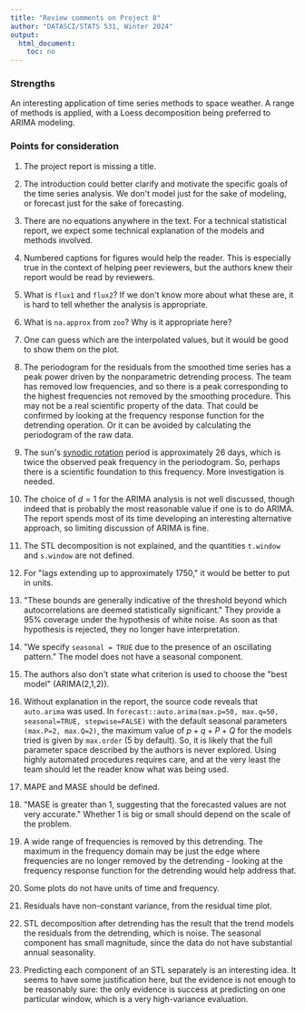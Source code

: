 ```yaml
---
title: "Review comments on Project 8"
author: "DATASCI/STATS 531, Winter 2024"
output:
  html_document:
    toc: no
---
```


### Strengths

An interesting application of time series methods to space weather. A range of methods is applied, with a Loess decomposition being preferred to ARIMA modeling.

### Points for consideration

1. The project report is missing a title.

1. The introduction could better clarify and motivate the specific goals of the time series analysis. We don't model just for the sake of modeling, or forecast just for the sake of forecasting.

1. There are no equations anywhere in the text. For a technical statistical report, we expect some technical explanation of the models and methods involved.

1. Numbered captions for figures would help the reader. This is especially true in the context of helping peer reviewers, but the authors knew their report would be read by reviewers.

1. What is `flux1` and `flux2`? If we don't know more about what these are, it is hard to tell whether the analysis is appropriate.

1. What is `na.approx` from `zoo`? Why is it appropriate here?

1. One can guess which are the interpolated values, but it would be good to show them on the plot.

1. The periodogram for the residuals from the smoothed time series has a peak power driven by the nonparametric detrending process. The team has removed low frequencies, and so there is a peak corresponding to the highest frequencies not removed by the smoothing procedure. This may not be a real scientific property of the data. That could be confirmed by looking at the frequency response function for the detrending operation. Or it can be avoided by calculating the periodogram of the raw data.

1. The sun's [synodic rotation](https://en.wikipedia.org/wiki/Solar_rotation) period is approximately 26 days, which is twice the observed peak frequency in the periodogram. So, perhaps there is a scientific foundation to this frequency. More investigation is needed.

1. The choice of $d=1$ for the ARIMA analysis is not well discussed, though indeed that is probably the most reasonable value if one is to do ARIMA. The report spends most of its time developing an interesting alternative approach, so limiting discussion of ARIMA is fine. 

1. The STL decomposition is not explained, and the quantities `t.window` and `s.window` are not defined.

1. For "lags extending up to approximately 1750," it would be better to put in units. 

1. "These bounds are generally indicative of the threshold beyond which autocorrelations are deemed statistically significant." They provide a 95% coverage under the hypothesis of white noise. As soon as that hypothesis is rejected, they no longer have interpretation.

1. "We specify `seasonal = TRUE` due to the presence of an oscillating pattern." The model does not have a seasonal component.

1. The authors also don't state what criterion is used to choose the "best model" (ARIMA(2,1,2)).

1. Without explanation in the report, the source code reveals that `auto.arima` was used. In `forecast::auto.arima(max.p=50, max.q=50,
seasonal=TRUE, stepwise=FALSE)` with the default seasonal parameters `(max.P=2, max.Q=2)`, the
maximum value of $p+q+P+Q$ for the models tried is given by `max.order` (5 by default). So, it is likely
that the full parameter space described by the authors is never explored.
Using highly automated procedures requires care, and at the very least the team should let the reader know what was being used.

1. MAPE and MASE should be defined.

1. "MASE is greater than 1, suggesting that the forecasted values are not very accurate." Whether 1 is big or small should depend on the scale of the problem.

1. A wide range of frequencies is removed by this detrending. The maximum in the frequency domain may be just the edge where frequencies are no longer removed by the detrending - looking at the frequency response function for the detrending would help address that.

1. Some plots do not have units of time and frequency.

1. Residuals have non-constant variance, from the residual time plot.

1. STL decomposition after detrending has the result that the trend models the residuals from the detrending, which is noise. The seasonal component has small magnitude, since the data do not have substantial annual seasonality.

1. Predicting each component of an STL separately is an interesting idea. It seems to have some justification here, but the evidence is not enough to be reasonably sure: the only evidence is success at predicting on one particular window, which is a very high-variance evaluation. 
